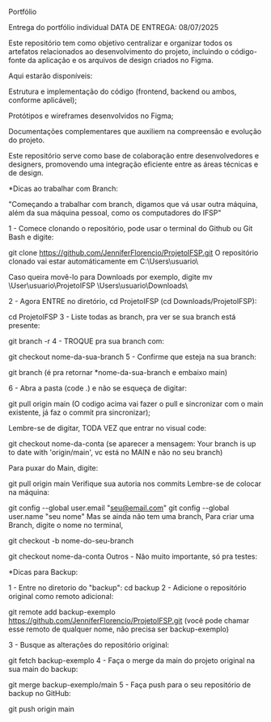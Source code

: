 Portfólio 

Entrega do portfólio individual
DATA DE ENTREGA: 08/07/2025

Este repositório tem como objetivo centralizar e organizar todos os artefatos relacionados ao desenvolvimento do projeto, incluindo o código-fonte da aplicação e os arquivos de design criados no Figma.

Aqui estarão disponíveis:

Estrutura e implementação do código (frontend, backend ou ambos, conforme aplicável);

Protótipos e wireframes desenvolvidos no Figma;

Documentações complementares que auxiliem na compreensão e evolução do projeto.

Este repositório serve como base de colaboração entre desenvolvedores e designers, promovendo uma integração eficiente entre as áreas técnicas e de design.

*Dicas ao trabalhar com Branch:

"Começando a trabalhar com branch, digamos que vá usar outra máquina, além da sua máquina pessoal, como os computadores do IFSP"

1 - Comece clonando o repositório, pode usar o terminal do Github ou Git Bash e digite:

git clone https://github.com/JenniferFlorencio/ProjetoIFSP.git
O repositório clonado vai estar automáticamente em C:\Users\usuario\

Caso queira movê-lo para Downloads por exemplo, digite mv \User\usuario\ProjetoIFSP \Users\usuario\Downloads\

2 - Agora ENTRE no diretório, cd ProjetoIFSP (cd Downloads/ProjetoIFSP):

cd ProjetoIFSP
3 - Liste todas as branch, pra ver se sua branch está presente:

git branch -r
4 - TROQUE pra sua branch com:

git checkout nome-da-sua-branch
5 - Confirme que esteja na sua branch:

git branch
(é pra retornar *nome-da-sua-branch e embaixo main)

6 - Abra a pasta (code .) e não se esqueça de digitar:

git pull origin main
(O codigo acima vai fazer o pull e sincronizar com o main existente, já faz o commit pra sincronizar);

Lembre-se de digitar, TODA VEZ que entrar no visual code:

git checkout nome-da-conta (se aparecer a mensagem: Your branch is up to date with 'origin/main', vc está no MAIN e não no seu branch)

Para puxar do Main, digite:

git pull origin main
Verifique sua autoria nos commits Lembre-se de colocar na máquina:

git config --global user.email "seu@email.com"
git config --global user.name "seu nome"
Mas se ainda não tem uma branch, Para criar uma Branch, digite o nome no terminal,

git checkout -b nome-do-seu-branch

git checkout nome-da-conta
Outros - Não muito importante, só pra testes:

*Dicas para Backup:

1 - Entre no diretorio do "backup": cd backup 2 - Adicione o repositório original como remoto adicional:

git remote add backup-exemplo https://github.com/JenniferFlorencio/ProjetoIFSP.git
(você pode chamar esse remoto de qualquer nome, não precisa ser backup-exemplo)

3 - Busque as alterações do repositório original:

git fetch backup-exemplo
4 - Faça o merge da main do projeto original na sua main do backup:

git merge backup-exemplo/main
5 - Faça push para o seu repositório de backup no GitHub:

git push origin main
